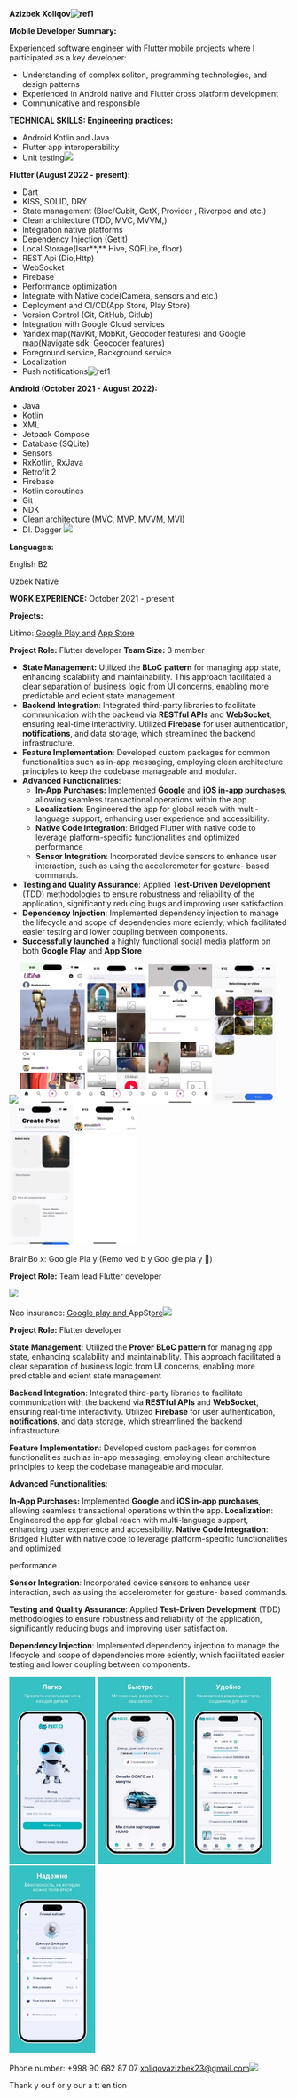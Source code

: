 **Azizbek Xoliqov![ref1]**

**Mobile Developer Summary:**

Experienced software engineer with Flutter mobile projects where I participated as a key developer:

- Understanding of complex soliton, programming technologies, and design patterns
- Experienced in Android native and Flutter cross platform development
- Communicative and responsible 

**TECHNICAL SKILLS: Engineering practices:**

- Android Kotlin and Java
- Flutter app interoperability
- Unit testing![](Aspose.Words.c4497dd0-8ebd-4a55-9772-da00836bb065.002.png)

**Flutter (August 2022 - present)**:  

- Dart
- KISS, SOLID, DRY
- State management (Bloc/Cubit, GetX, Provider , Riverpod and etc.)
- Clean architecture (TDD, MVC, MVVM,)
- Integration native platforms 
- Dependency Injection (GetIt)
- Local Storage(Isar**,** Hive, SQFLite, floor)
- REST Api (Dio,Http)
- WebSocket
- Firebase
- Performance optimization
- Integrate with Native code(Camera, sensors and etc.)
- Deployment and CI/CD(App Store, Play Store)
- Version Control (Git, GitHub, Gitlub) 
- Integration with Google Cloud services
- Yandex map(NavKit, MobKit, Geocoder features) and Google map(Navigate sdk, Geocoder features)
- Foreground service, Background service
- Localization
- Push notifications![ref1]

**Android (October 2021 - August 2022):**

- Java
- Kotlin
- XML
- Jetpack Compose
- Database (SQLite)
- Sensors
- RxKotlin, RxJava
- Retrofit 2
- Firebase
- Kotlin coroutines
- Git
- NDK
- Clean architecture (MVC, MVP, MVVM, MVI)
- DI. Dagger ![](Aspose.Words.c4497dd0-8ebd-4a55-9772-da00836bb065.003.png)

**Languages:**

English B2

Uzbek Native

**WORK EXPERIENCE:** October 2021 - present

**Projects:**

Litimo: [Google Play and](https://play.google.com/store/apps/details?id=com.aladdin.litimo&pcampaignid=web_share) [App Store ](https://apps.apple.com/uz/app/litimo/id6468495137)

**Project Role:** Flutter developer **Team Size:** 3 member

- **State Management:** Utilized the **BLoC pattern** for managing app state, enhancing scalability and maintainability. This approach facilitated a clear separation of business logic from UI concerns, enabling more predictable and e cient state management
- **Backend Integration**: Integrated third-party libraries to facilitate communication with the backend via **RESTful APIs** and **WebSocket**, ensuring real-time interactivity. Utilized **Firebase** for user authentication, **notifications**, and data storage, which streamlined the backend infrastructure.
- **Feature Implementation**: Developed custom packages for common functionalities such as in-app messaging, employing clean architecture principles to keep the codebase manageable and modular.
- **Advanced Functionalities**: 
  - **In-App Purchases:** Implemented **Google** and **iOS in-app purchases**, allowing seamless transactional operations within the app.
  - **Localization**: Engineered the app for global reach with multi-language support, enhancing user experience and accessibility.
  - **Native Code Integration**: Bridged Flutter with native code to leverage platform-specific functionalities and optimized performance
  - **Sensor Integration**: Incorporated device sensors to enhance user interaction, such as using the accelerometer for gesture- based commands.
- **Testing and Quality Assurance**: Applied **Test-Driven Development** (TDD) methodologies to ensure robustness and reliability of the application, significantly reducing bugs and improving user satisfaction.
- **Dependency Injection**:  Implemented dependency injection to manage the lifecycle and scope of dependencies more e ciently, which facilitated easier testing and lower coupling between components.
- **Successfully** **launched** a highly functional social media platform on both **Google Play** and **App Store**

![](Aspose.Words.c4497dd0-8ebd-4a55-9772-da00836bb065.004.png)     ![](Aspose.Words.c4497dd0-8ebd-4a55-9772-da00836bb065.005.jpeg)![](Aspose.Words.c4497dd0-8ebd-4a55-9772-da00836bb065.006.jpeg)![](Aspose.Words.c4497dd0-8ebd-4a55-9772-da00836bb065.007.jpeg)![](Aspose.Words.c4497dd0-8ebd-4a55-9772-da00836bb065.008.jpeg)![](Aspose.Words.c4497dd0-8ebd-4a55-9772-da00836bb065.009.jpeg)![](Aspose.Words.c4497dd0-8ebd-4a55-9772-da00836bb065.010.jpeg)

BrainBo x: Goo gle Pla y (Remo ved b y Goo gle pla y 🥲)

**Project Role:**  Team lead Flutter developer

![](Aspose.Words.c4497dd0-8ebd-4a55-9772-da00836bb065.011.png)

Neo insurance: [Google play and ](https://play.google.com/store/apps/details?id=uz.neoinsurance.neo_insurance&pcampaignid=web_share)AppSt[ore](https://apps.apple.com/uz/app/neo-insurance/id6475053295)![](Aspose.Words.c4497dd0-8ebd-4a55-9772-da00836bb065.012.png)

**Project Role:** Flutter developer

**State Management:** Utilized the **Prover** **BLoC pattern** for managing app state, enhancing scalability and maintainability. This approach facilitated a clear separation of business logic from UI concerns, enabling more predictable and e cient state management

**Backend Integration**: Integrated third-party libraries to facilitate communication with the backend via **RESTful APIs** and **WebSocket**, ensuring real-time interactivity. Utilized **Firebase** for user authentication, **notifications**, and data storage, which streamlined the backend infrastructure.

**Feature Implementation**: Developed custom packages for common functionalities such as in-app messaging, employing clean architecture principles to keep the codebase manageable and modular.

**Advanced Functionalities**: 

**In-App Purchases:** Implemented **Google** and **iOS in-app purchases**, allowing seamless transactional operations within the app. **Localization**: Engineered the app for global reach with multi-language support, enhancing user experience and accessibility. **Native Code Integration**: Bridged Flutter with native code to leverage platform-specific functionalities and optimized 

performance

**Sensor Integration**: Incorporated device sensors to enhance user interaction, such as using the accelerometer for gesture- based commands.

**Testing and Quality Assurance**: Applied **Test-Driven Development** (TDD) methodologies to ensure robustness and reliability of the application, significantly reducing bugs and improving user satisfaction.

**Dependency Injection**:  Implemented dependency injection to manage the lifecycle and scope of dependencies more e ciently, which facilitated easier testing and lower coupling between components.

![](Aspose.Words.c4497dd0-8ebd-4a55-9772-da00836bb065.013.jpeg) ![](Aspose.Words.c4497dd0-8ebd-4a55-9772-da00836bb065.014.jpeg) ![](Aspose.Words.c4497dd0-8ebd-4a55-9772-da00836bb065.015.jpeg) ![](Aspose.Words.c4497dd0-8ebd-4a55-9772-da00836bb065.016.jpeg)

Phone number: +998 90 682 87 07 <xoliqovazizbek23@gmail.com>![](Aspose.Words.c4497dd0-8ebd-4a55-9772-da00836bb065.017.png)

Thank y ou f or y our a tt en tion   

[ref1]: Aspose.Words.c4497dd0-8ebd-4a55-9772-da00836bb065.001.png
